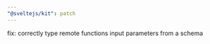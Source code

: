 ```yaml
---
"@sveltejs/kit": patch
---
```


fix: correctly type remote functions input parameters from a schema
